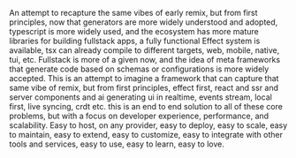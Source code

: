 An attempt to recapture the same vibes of early remix, but from first principles, now that generators are more widely understood and adopted, typescript is more widely used, and the ecosystem has more mature libraries for building fullstack apps, a fully functional Effect system is available, tsx can already compile to different targets, web, mobile, native, tui, etc. Fullstack is more of a given now, and the idea of meta frameworks that generate code based on schemas or configurations is more widely accepted. This is an attempt to imagine a framework that can capture that same vibe of remix, but from first principles, effect first, react and ssr and server components and ai generating ui in realtime, events stream, local first, live syncing, crdt etc. this is an end to end solution to all of these core problems, but with a focus on developer experience, performance, and scalability. Easy to host, on any provider, easy to deploy, easy to scale, easy to maintain, easy to extend, easy to customize, easy to integrate with other tools and services, easy to use, easy to learn, easy to love.
